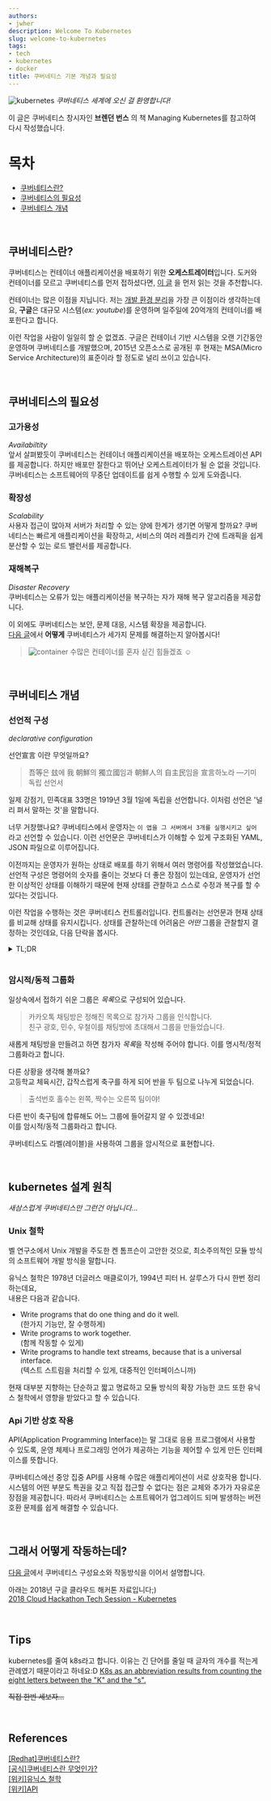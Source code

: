 ```yaml
---
authors:
- jwher
description: Welcome To Kubernetes
slug: welcome-to-kubernetes
tags:
- tech
- kubernetes
- docker
title: 쿠버네티스 기본 개념과 필요성
---
```


![kubernetes](/img/logos/kubernetes.svg)
*쿠버네티스 세계에 오신 걸 환영합니다!*

이 글은 쿠버네티스 창시자인 **브렌던 번스** 의 책 Managing Kubernetes를 참고하여 다시 작성했습니다.  
<!--truncate-->

# 목차
* [쿠버네티스란?](#쿠버네티스란?)
* [쿠버네티스의 필요성](#쿠버네티스의-필요성)
* [쿠버네티스 개념](#쿠버네티스-개념)

<br/>

## 쿠버네티스란?

쿠버네티스는 컨테이너 애플리케이션을 배포하기 위한 **오케스트레이터**입니다.
도커와 컨테이너를 모르고 쿠버네티스를 먼저 접하셨다면,
[이 글](https://jwher.github.io/2021-06-19-welcome-to-docker/) 을 먼저 읽는 것을 추천합니다.

컨테이너는 많은 이점을 지닙니다. 저는 <u>개발 환경 분리</u>을 가장 큰 이점이라 생각하는데요,
**구글**은 대규모 시스템(*ex: youtube*)를 운영하며 일주일에 20억개의 컨테이너를 배포한다고 합니다.  

이런 작업을 사람이 일일히 할 순 없겠죠.
구글은 컨테이너 기반 시스템을 오랜 기간동안 운영하며 쿠버네티스를 개발했으며,
2015년 오픈소스로 공개된 후 현재는 MSA(Micro Service Architecture)의 표준이라 할 정도로 널리 쓰이고 있습니다.

<br/>

## 쿠버네티스의 필요성

### 고가용성
*Availabiltity*  
앞서 살펴봤듯이 쿠버네티스는 컨테이너 애플리케이션을 배포하는 오케스트레이션 API를 제공합니다.
하지만 배포만 잘한다고 뛰어난 오케스트레이터가 될 순 없을 것입니다.
쿠버네티스는 소프트웨어의 무중단 업데이트를 쉽게 수행할 수 있게 도와줍니다.

### 확장성
*Scalability*  
사용자 접근이 많아져 서버가 처리할 수 있는 양에 한계가 생기면 어떻게 할까요?
쿠버네티스는 빠르게 애플리케이션을 확장하고,
서비스의 여러 레플리카 간에 트래픽을 쉽게 분산할 수 있는 로드 밸런서를 제공합니다.

### 재해복구
*Disaster Recovery*  
쿠버네티스는 오류가 있는 애플리케이션을 복구하는 자가 재해 복구 알고리즘을 제공합니다.

이 외에도 쿠버네티스는 보안, 문제 대응, 시스템 확장을 제공합니다.  
[다음 글](/posts/kubernetes-architecture)에서 **어떻게** 쿠버네티스가 세가지 문제를 해결하는지 알아봅시다!

<!-- 하지만 글이 복잡해지니 지금은 기본적인 개념만 다루겠습니다. -->

<!--
운영자(Engineer)가 아무리 날고 기어도, *고장난* 서버가 스스로 고쳐지게 할 순 없다.  
하지만 실제 운영중에 소프트웨어, 커널 시스템, 물리적 오류로 서버는 빈번하게 고장난다.  
또한, 다수 서버에서 배포작업은 *어렵고* 운영자가 단순 노동자로 변하게 한다.

하지만 운영자를 위한 개발자들이 있었으니,  
kubernetes는 컨테이너화된 어플리케이션을 자동으로 배포, 스케일링 및 관리해주는 오픈소스 시스템이다.
-->

> ![container](container.png)
> 수많은 컨테이너를 혼자 싣긴 힘들겠죠 ☺️

<br/>

## 쿠버네티스 개념

### 선언적 구성
*declarative configuration*  

선언宣言 이란 무엇일까요?  
> 吾等은 玆에 我 朝鮮의 獨立國임과 朝鮮人의 自主民임을 宣言하노라
> ―기미 독립 선언서

일제 강점기, 민족대표 33명은 1919년 3월 1일에 독립을 선언합니다. 이처럼 선언은 '널리 펴서 말하는 것'을 말합니다.

너무 거창했나요?
쿠버네티스에서 운영자는 ```이 앱을 그 서버에서 3개를 실행시키고 싶어``` 라고 선언할 수 있습니다.
이런 선언문은 쿠버네티스가 이해할 수 있게 구조화된 YAML, JSON 파일으로 이루어집니다.  

이전까지는 운영자가 원하는 상태로 배포를 하기 위해서 여러 명령어를 작성했었습니다.
선언적 구성은 명령어의 숫자를 줄이는 것보다 더 좋은 장점이 있는데요,
운영자가 선언한 이상적인 상태를 이해하기 때문에 현재 상태를 관찰하고 스스로 수정과 복구를 할 수 있다는 것입니다.  

이런 작업을 수행하는 것은 쿠버네티스 컨트롤러입니다.
컨트롤러는 선언문과 현재 상태를 비교해 상태를 유지시킵니다.
상태를 관찰하는데 어려움은 *어떤* 그룹을 관찰할지 결정하는 것인데요,
다음 단락을 봅시다.
<details>
<summary>TL;DR</summary>
<div markdown="1">

자연어로 실행되는 프로그래밍 언어를 꿈꿔온 저에겐 흥미있는 개념이였는데요,

학부에서 프로그래밍 언어를 들은 사람은
haskell, Erlang과 같은 함수형, Prolog와 같은 논리형 언어의 패러다임을 선언적 언어라 함을 기억할 것입니다.
좀더 친숙한 C, Java, python이 명령적(imperative) 언어는
내가 원하는 상태로 만드는 *과정*을 작성하지만, 선언적 언어는 원하는 *상태*를 작성하게 됩니다.  

명령형 언어는 목적을 달성하기 위한 방법을 최적화 할 수 있다는 장점이 있을 것입니다.
선언적 언어는 언듯 보면 *비효율*적일 것 같습니다.
특히 SQL 쿼리 최적화 작업, C보다 밑의 어셈블리 최적화를 진행하시는 분이라면 더더욱 이해하기 힘들 것입니다.  

그렇다면 선언형 언어의 장점은 무엇일까요?  
바로 목적을 이루는데 강건한(robust) 방법을 제공한다는 것입니다.
어려운 말들을 더 늘어놓자면 어떤 환경에서 실행시켜도 똑같은 결과를 주는 멱등성이 성립한다고 할까요?

컴퓨팅 성능의 향상과 함께 빠르게 개발이 가능한 파이썬과 같은 인터프리터 언어가 유행하게 된 것 처럼
우주선 프로그래밍에 쓰이던 선언형 언어도 유행하게 되는 날을 생각해 봅니다.
</div>
</details>

<br/>

### 암시적/동적 그룹화

일상속에서 접하기 쉬운 그룹은 *목록*으로 구성되어 있습니다.
> 카카오톡 채팅방은 정해진 목록으로 참가자 그룹을 인식합니다.  
> 친구 광호, 민수, 우철이를 채팅방에 초대해서 그룹을 만들었습니다.

새롭게 채팅방을 만들려고 하면 참가자 *목록*을 작성해 주어야 합니다.
이를 명시적/정적 그룹화라고 합니다.
<br/>

다른 상황을 생각해 볼까요?   
고등학교 체육시간, 갑작스럽게 축구를 하게 되어 반을 두 팀으로 나누게 되었습니다.
> 출석번호 홀수는 왼쪽, 짝수는 오른쪽 팀이야!

다른 반이 축구팀에 합류해도 어느 그룹에 들어갈지 알 수 있겠네요!  
이를 암시적/동적 그룹화라고 합니다.

쿠버네티스도 라벨(레이블)을 사용하여 그룹을 암시적으로 표현합니다.

<br/>  

## kubernetes 설계 원칙
*새삼스럽게 쿠버네티스만 그런건 아닙니다...*

### Unix 철학

벨 연구소에서 Unix 개발을 주도한 켄 톰프슨이 고안한 것으로,
최소주의적인 모듈 방식의 소프트웨어 개발 방식을 말합니다.

유닉스 철학은 1978년 더글러스 매클로이가, 1994년 피터 H. 살루스가 다시 한번 정리하는데요,  
내용은 다음과 같습니다.
* Write programs that do one thing and do it well.  
  (한가지 기능만, 잘 수행하게)  
* Write programs to work together.  
  (함께 작동할 수 있게)  
* Write programs to handle text streams, because that is a universal interface.  
  (텍스트 스트림을 처리할 수 있게, 대중적인 인터페이스니까)  

현재 대부분 지향하는 단순하고 짧고 명료하고 모듈 방식의 확장 가능한 코드 또한 유닉스 철학에서 영향을 받았다고 할 수 있습니다.

### Api 기반 상호 작용

API(Application Programming Interface)는 말 그대로 응용 프로그램에서 사용할 수 있도록,
운영 체제나 프로그래밍 언어가 제공하는 기능을 제어할 수 있게 만든 인터페이스를 뜻합니다.  

쿠버네티스에선 중앙 집중 API를 사용해 수많은 애플리케이션이 서로 상호작용 합니다.
시스템의 어떤 부분도 특권을 갖고 직접 접근할 수 없다는 점은 교체와 추가가 자유로운 장점을 제공합니다.
따라서 쿠버네티스는 소프트웨어가 업그레이드 되며 발생하는 버전 호환 문제를 쉽게 해결할 수 있습니다.

<br/>

## 그래서 어떻게 작동하는데?
[다음 글](/posts/kubernetes-architecture)에서 쿠버네티스 구성요소와 작동방식을 이어서 설명합니다.  

아래는 2018년 구글 클라우드 해커톤 자료입니다;)  
[2018 Cloud Hackathon Tech Session - Kubernetes](https://www.youtube.com/watch?v=rdyUAduXi48)

<br/>

## Tips
kubernetes를 줄여 k8s라고 합니다. 이유는 긴 단어를 줄일 때 글자의 개수를 적는게 관례였기 때문이라고 하네요:D
[K8s as an abbreviation results from counting the eight letters between the "K" and the "s".](https://kubernetes.io/docs/concepts/overview/what-is-kubernetes/)  

~~직접 한번 세보자...~~

<br/>

## References  

[[Redhat]쿠버네티스란?](https://www.redhat.com/ko/topics/containers/what-is-kubernetes)  
[[공식]쿠버네티스란 무엇인가?](https://kubernetes.io/ko/docs/concepts/overview/what-is-kubernetes/)  
[[위키]유닉스 철학](https://ko.wikipedia.org/wiki/%EC%9C%A0%EB%8B%89%EC%8A%A4_%EC%B2%A0%ED%95%99)  
[[위키]API](https://ko.wikipedia.org/wiki/API)



[container-definition]: https://cloud.kt.com/portal/user-guide/education-eduadvanced-edu_adv_2

<!--
구성요소
api 서버
스케줄러
설치[x]/보안/인증인가/네트워킹
모니터링
복구
확장
-->
